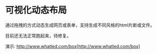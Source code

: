 # 可视化动态布局

通过拖拽的方式动态生成网页或表单，支持生成不同风格的html片断或文件。

目前还无法正常跑起来，待修复。

演示: http://www.whatled.com/box[http://www.whatled.com/box]